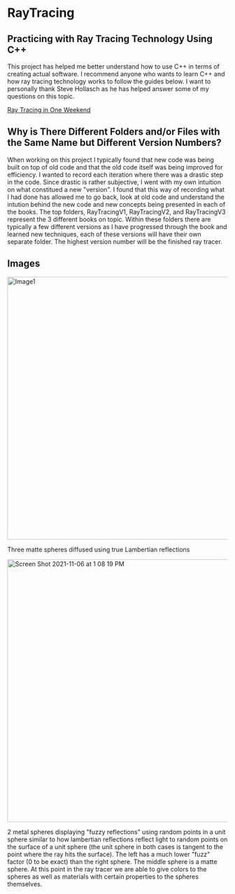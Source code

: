 # RayTracing

## Practicing with Ray Tracing Technology Using C++

This project has helped me better understand how to use C++ in terms of creating actual software. I recommend anyone who wants to learn C++ and how ray tracing technology works to follow the guides below. I want to personally thank Steve Hollasch as he has helped answer some of my questions on this topic.

[Ray Tracing in One Weekend](https://raytracing.github.io/books/RayTracingInOneWeekend.html) 


## Why is There Different Folders and/or Files with the Same Name but Different Version Numbers?

When working on this project I typically found that new code was being built on top of old code and that the old code itself was being improved for efficiency. I wanted to record each iteration where there was a drastic step in the code. Since drastic is rather subjective, I went with my own intuition on what constitued a new "version". I found that this way of recording what I had done has allowed me to go back, look at old code and understand the intution behind the new code and new concepts being presented in each of the books. The top folders, RayTracingV1, RayTracingV2, and RayTracingV3 represent the 3 different books on topic. Within these folders there are typically a few different versions as I have progressed through the book and learned new techniques, each of these versions will have their own separate folder. The highest version number will be the finished ray tracer. 

## Images

<img width="600" alt="Image1" src="https://user-images.githubusercontent.com/78282234/139567760-b41cb32d-3455-42af-9f1b-15be6d9d0b67.png">

Three matte spheres diffused using true Lambertian reflections

<img width="600" alt="Screen Shot 2021-11-06 at 1 08 19 PM" src="https://user-images.githubusercontent.com/78282234/140619563-42c34d70-e11c-491c-930c-8b3406c3d512.png">

2 metal spheres displaying "fuzzy reflections" using random points in a unit sphere similar to how lambertian reflections reflect light to random points on the surface of a unit sphere (the unit sphere in both cases is tangent to the point where the ray hits the surface). The left has a much lower "fuzz" factor (0 to be exact) than the right sphere. The middle sphere is a matte sphere. At this point in the ray tracer we are able to give colors to the spheres as well as materials with certain properties to the spheres themselves.
